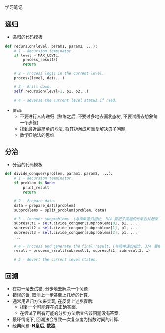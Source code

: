 学习笔记

## 递归

- 递归的代码模板

```python
def recursion(level, param1, param2, ...):
    # 1 - Recursion terminator.
    if level > MAX_LEVEL:
        process_result()
        return

    # 2 - Process logic in the current level.
    process(level, data...)

    # 3 - Drill down.
    self.recursion(level+1, p1, p2...)

    # 4 - Reverse the current level status if need.
```

- 要点:
  - 不要进行人肉递归. (熟练之后, 不要过多地去画状态树, 不要试图去想象每一个步骤)
  - 找到最近最简单的方法, 将其拆解成可重复解决的子问题.
  - 数学归纳法的思维.

## 分治

- 分治的代码模板

```python
def divide_conquer(problem, param1, param2, ...):
    # 1 - Recursion terminator.
    if problem is None: 
        print_result
        return 

    # 2 - Prepare data.
    data = prepare_data(problem)
    subproblems = split_problem(problem, data) 

    # 3 - Conquer subproblems. (与简单递归相比, 3/4 要把子问题的结果合并起来.)
    subresult1 = self.divide_conquer(subproblems[0], p1, ...) 
    subresult2 = self.divide_conquer(subproblems[1], p1, ...) 
    subresult3 = self.divide_conquer(subproblems[2], p1, ...) 
    ...

    # 4 - Process and generate the final result. (与简单递归相比, 3/4 要把子问题的结果合并起来.)
    result = process_result(subresult1, subresult2, subresult3, …)

    # 5 - Revert the current level states.
```

## 回溯

- 在每一层去试错, 分步地去解决一个问题.
- 错误的话, 取消上一步甚至上几步的计算.
- 通常用递归方法来实现, 在反复上述步骤后:
  - 找到一个可能存在的正确答案.
  - 在尝试了所有可能的分步方法后宣告该问题没有答案.
- 最坏情况下, 回溯法会导致一次复杂度为指数时间的计算.
- 经典问题: **N皇后**, **数独**.
